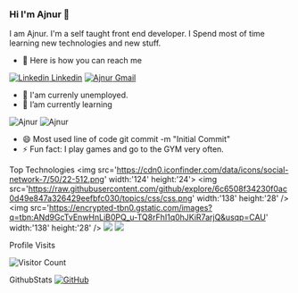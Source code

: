 ### Hi I'm Ajnur 👋


I am Ajnur. I'm a self taught front end developer. I Spend most of time learning new technologies and new stuff.


- 🔭 Here is how you can reach me
 
[![Linkedin](https://i.stack.imgur.com/gVE0j.png) Linkedin](https://linkedin.com/in/ajnur-radovic)
<a href='mailto:ajnurradovic1@gmail.com'>
<img src='https://findicons.com/files/icons/1696/once/48/mail.png' width="14" height="14" alt='Ajnur'/>
 Gmail
</a>

- 👯 I'am currenly unemployed.
- 🌱 I’am currently learning 

<img src='https://camo.githubusercontent.com/bdc2ad7847367dd9c66145d51470095066fcb1ac514b26e2a2785f7ae96a1f1f/68747470733a2f2f696d672e736869656c64732e696f2f62616467652f2d4e6f64656a732d3343383733413f7374796c653d666f722d7468652d6261646765266c6162656c436f6c6f723d626c61636b266c6f676f3d6e6f64652e6a73266c6f676f436f6c6f723d334338373341' width="124" height="24" alt='Ajnur'>
</img>
<img src='https://pajaaleksic.com/wp-content/uploads/2019/07/react-native-workshop.jpg' width="124" height="24" alt='Ajnur'></img> 

- 😄 Most used line of code git commit -m "Initial Commit"
- ⚡ Fun fact: I play games and go to the GYM very often.



Top Technologies
<img src='https://cdn0.iconfinder.com/data/icons/social-network-7/50/22-512.png' width:'124' height:'24'> </img>
<img src='https://raw.githubusercontent.com/github/explore/6c6508f34230f0ac0d49e847a326429eefbfc030/topics/css/css.png' width:'138' height:'28' />
<img src='https://encrypted-tbn0.gstatic.com/images?q=tbn:ANd9GcTvEnwHnLiB0PQ_u-TQ8rFhI1q0hJKiR7arjQ&usqp=CAU'  width:'138' height:'28' />
<img src='https://camo.githubusercontent.com/8e4a668bb3e69b0ab12ff19e5038b089ea85543993268a965f6cebe6ca2b4d9a/68747470733a2f2f696d672e736869656c64732e696f2f62616467652f2d52656163742d3631444246423f7374796c653d666f722d7468652d6261646765266c6162656c436f6c6f723d626c61636b266c6f676f3d7265616374266c6f676f436f6c6f723d363144424642'/>
<img src='https://camo.githubusercontent.com/82cd498d68f1929233bffb5d3bd2229cb0a97728b4983ee3a607c1941a9c9b7b/68747470733a2f2f696d672e736869656c64732e696f2f62616467652f2d4a6176617363726970742d4630444234463f7374796c653d666f722d7468652d6261646765266c6162656c436f6c6f723d626c61636b266c6f676f3d6a617661736372697074266c6f676f436f6c6f723d463044423446'/>


Profile Visits 

![Visitor Count](https://profile-counter.glitch.me/{tekila12}/count.svg)



GithubStats
[![GitHub](https://github-readme-stats-tekila12/api?username=tekila12&show_icons=true&bg_color=30,e96443,904e95&title_color=fff&text_color=fff)](https://github.com/tekila12)
